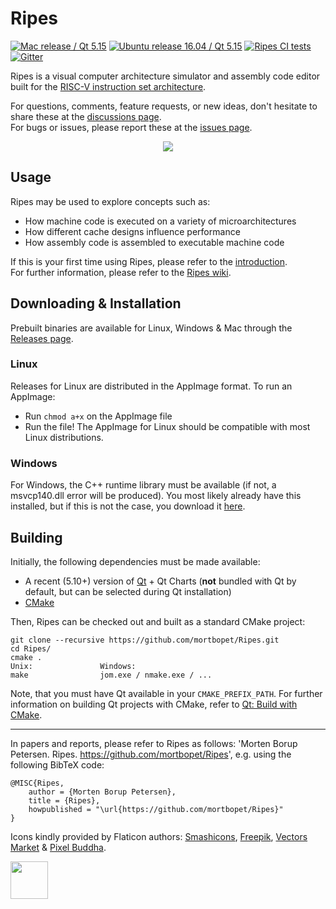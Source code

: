 # Ripes
[![Mac release / Qt 5.15](https://github.com/mortbopet/Ripes/actions/workflows/mac-release.yml/badge.svg)](https://github.com/mortbopet/Ripes/actions/workflows/mac-release.yml)
[![Ubuntu release 16.04 / Qt 5.15](https://github.com/mortbopet/Ripes/actions/workflows/linux-release.yml/badge.svg)](https://github.com/mortbopet/Ripes/actions/workflows/linux-release.yml)
[![Ripes CI tests](https://github.com/mortbopet/Ripes/actions/workflows/test.yml/badge.svg)](https://github.com/mortbopet/Ripes/actions/workflows/test.yml)
[![Gitter](https://badges.gitter.im/Ripes-VSRTL/Ripes.svg)](https://gitter.im/Ripes-VSRTL/)

Ripes is a visual computer architecture simulator and assembly code editor built for the [RISC-V instruction set architecture](https://content.riscv.org/wp-content/uploads/2017/05/riscv-spec-v2.2.pdf).

For questions, comments, feature requests, or new ideas, don't hesitate to share these at the [discussions page](https://github.com/mortbopet/Ripes/discussions).  
For bugs or issues, please report these at the [issues page](https://github.com/mortbopet/Ripes/issues).

<p align="center">
    <img src="https://github.com/mortbopet/Ripes/blob/master/resources/images/animation.gif?raw=true" />
</p>

## Usage
Ripes may be used to explore concepts such as:
- How machine code is executed on a variety of microarchitectures
- How different cache designs influence performance
- How assembly code is assembled to executable machine code

If this is your first time using Ripes, please refer to the [introduction](https://github.com/mortbopet/Ripes/wiki/Ripes-Introduction).  
For further information, please refer to the [Ripes wiki](https://github.com/mortbopet/Ripes/wiki).

## Downloading & Installation
Prebuilt binaries are available for Linux, Windows & Mac through the [Releases page](https://github.com/mortbopet/Ripes/releases).  

### Linux
Releases for Linux are distributed in the AppImage format. To run an AppImage:
* Run `chmod a+x` on the AppImage file
* Run the file!
The AppImage for Linux should be compatible with most Linux distributions.

### Windows
For Windows, the C++ runtime library must be available (if not, a msvcp140.dll error will be produced). You most likely already have this installed, but if this is not the case, you download it [here](https://www.microsoft.com/en-us/download/details.aspx?id=48145).

## Building
Initially, the following dependencies must be made available:
- A recent (5.10+) version of [Qt](https://www.qt.io/download) + Qt Charts (**not** bundled with Qt by default, but can be selected during Qt installation)
- [CMake](https://cmake.org/)

Then, Ripes can be checked out and built as a standard CMake project:
```
git clone --recursive https://github.com/mortbopet/Ripes.git
cd Ripes/
cmake .
Unix:               Windows:
make                jom.exe / nmake.exe / ...
```
Note, that you must have Qt available in your `CMAKE_PREFIX_PATH`. For further information on building Qt projects with CMake, refer to [Qt: Build with CMake](https://doc.qt.io/qt-5/cmake-manual.html).

---
In papers and reports, please refer to Ripes as follows: 'Morten Borup Petersen. Ripes. https://github.com/mortbopet/Ripes', e.g. using the following BibTeX code:
```
@MISC{Ripes,
	author = {Morten Borup Petersen},
	title = {Ripes},
	howpublished = "\url{https://github.com/mortbopet/Ripes}"
}
```



Icons kindly provided by Flaticon authors: [Smashicons](https://www.flaticon.com/authors/smashicons), [Freepik](https://www.flaticon.com/authors/freepik), [Vectors Market](https://www.flaticon.com/authors/vectors-market) & [Pixel Buddha](https://www.flaticon.com/authors/pixel-buddha).

<a href="https://www.qt.io/">
    <img src="https://github.com/mortbopet/Ripes/blob/master/resources/images/QtIcon.png" width="60" height="60" />
</a>
